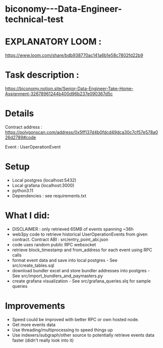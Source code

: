 # biconomy---Data-Engineer-technical-test

# EXPLANATORY LOOM :
https://www.loom.com/share/bdb938770ac141a6b1e58c7802fd22b9

# Task description : 
https://biconomy.notion.site/Senior-Data-Engineer-Take-Home-Assignment-32678961244b400d96b237e090367d5c

# Details
Contract address : 
https://polygonscan.com/address/0x5ff137d4b0fdcd49dca30c7cf57e578a026d2789#code

Event : 
UserOperationEvent

# Setup 
- Local postgres (localhost:5432)
- Local grafana (localhost:3000)
- python3.11 
- Dependencies : see requirements.txt

# What I did:
- DISCLAIMER : only retrieved 65MB of events spanning ~36h
- web3py code to retrieve historical UserOperationEvents from given contract. Contract ABI : src/entry_point_abi.json
- code uses random public RPC websocket
- retrieve block_timestamp and from_address for each event using RPC calls 
- format event data and save into local postgres - See src/create_tables.sql
- download bundler excel and store bundler addresses into postgres - See src/import_bundlers_and_paymasters.py
- create grafana visualization - See src/grafana_queries.slq for sample queries

# Improvements
 - Speed could be improved with better RPC or own hosted node. 
 - Get more events data 
 - Use threading/multiprocessing to speed things up
 - Use indexers/subgraph/other source to potentially retrieve events data faster (didn't really look into it)





